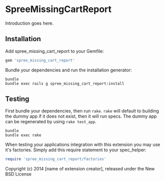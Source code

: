 SpreeMissingCartReport
======================

Introduction goes here.

Installation
------------

Add spree_missing_cart_report to your Gemfile:

```ruby
gem 'spree_missing_cart_report'
```

Bundle your dependencies and run the installation generator:

```shell
bundle
bundle exec rails g spree_missing_cart_report:install
```

Testing
-------

First bundle your dependencies, then run `rake`. `rake` will default to building the dummy app if it does not exist, then it will run specs. The dummy app can be regenerated by using `rake test_app`.

```shell
bundle
bundle exec rake
```

When testing your applications integration with this extension you may use it's factories.
Simply add this require statement to your spec_helper:

```ruby
require 'spree_missing_cart_report/factories'
```

Copyright (c) 2014 [name of extension creator], released under the New BSD License
